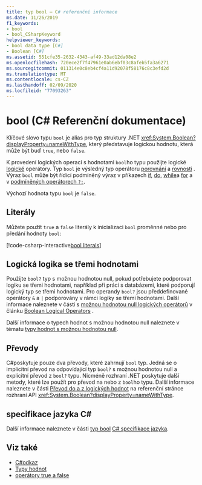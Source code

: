 ```yaml
---
title: typ bool – C# referenční informace
ms.date: 11/26/2019
f1_keywords:
- bool
- bool_CSharpKeyword
helpviewer_keywords:
- bool data type [C#]
- Boolean [C#]
ms.assetid: 551cfe35-2632-4343-af49-33ad12da08e2
ms.openlocfilehash: 720ece2f7f47961e0ab6ebf03c8afeb5fa3a6271
ms.sourcegitcommit: 011314e0c8eb4cf4a11d92078f58176c8c3efd2d
ms.translationtype: MT
ms.contentlocale: cs-CZ
ms.lasthandoff: 02/09/2020
ms.locfileid: "77093263"
---
```

# <a name="bool-c-reference"></a>bool (C# Referenční dokumentace)

Klíčové slovo typu `bool` je alias pro typ struktury .NET <xref:System.Boolean?displayProperty=nameWithType>, který představuje logickou hodnotu, která může být buď `true`, nebo `false`.

K provedení logických operací s hodnotami `bool`ho typu použijte logické [logické](../operators/boolean-logical-operators.md) operátory. Typ `bool` je výsledný typ operátoru [porovnání](../operators/comparison-operators.md) a [rovnosti](../operators/equality-operators.md) . Výraz `bool` může být řídicí podmíněný výraz v příkazech [if](../keywords/if-else.md), [do](../keywords/do.md), [while](../keywords/while.md)a [for](../keywords/for.md) a v [podmíněných operátorech `?:`](../operators/conditional-operator.md).

Výchozí hodnota typu `bool` je `false`.

## <a name="literals"></a>Literály

Můžete použít `true` a `false` literály k inicializaci `bool` proměnné nebo pro předání hodnoty `bool`:

[!code-csharp-interactive[bool literals](~/samples/csharp/language-reference/builtin-types/BoolType.cs#Literals)]

## <a name="three-valued-boolean-logic"></a>Logická logika se třemi hodnotami

Použijte `bool?` typ s možnou hodnotou null, pokud potřebujete podporovat logiku se třemi hodnotami, například při práci s databázemi, které podporují logický typ se třemi hodnotami. Pro operandy `bool?` jsou předdefinované operátory `&` a `|` podporovány v rámci logiky se třemi hodnotami. Další informace naleznete v části s [možnou hodnotou null logických operátorů](../operators/boolean-logical-operators.md#nullable-boolean-logical-operators) v článku [Boolean Logical Operators](../operators/boolean-logical-operators.md) .

Další informace o typech hodnot s možnou hodnotou null naleznete v tématu [typy hodnot s možnou hodnotou null](nullable-value-types.md).

## <a name="conversions"></a>Převody

C#poskytuje pouze dva převody, které zahrnují `bool` typ. Jedná se o implicitní převod na odpovídající typ `bool?` s možnou hodnotou null a explicitní převod z `bool?` typu. Nicméně rozhraní .NET poskytuje další metody, které lze použít pro převod na nebo z `bool`ho typu. Další informace naleznete v části [Převod do a z logických hodnot](/dotnet/api/system.boolean#converting-to-and-from-boolean-values) na referenční stránce rozhraní API <xref:System.Boolean?displayProperty=nameWithType>.

## <a name="c-language-specification"></a>specifikace jazyka C#

Další informace naleznete v části [typ bool](~/_csharplang/spec/types.md#the-bool-type) [ C# specifikace jazyka](~/_csharplang/spec/introduction.md).

## <a name="see-also"></a>Viz také

- [C#odkaz](../index.md)
- [Typy hodnot](value-types.md)
- [operátory true a false](../operators/true-false-operators.md)
